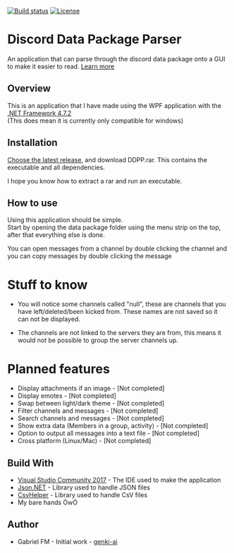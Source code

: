 [![Build status](https://ci.appveyor.com/api/projects/status/p6reklem37iyf0on?svg=true)](https://ci.appveyor.com/project/HyperGabe/discord-data-package-parser)
[![License](https://img.shields.io/badge/license-MIT-blue.svg)](https://github.com/HyperGabe/DiscordBot-SCP-079/blob/master/LICENSE)
# Discord Data Package Parser
An application that can parse through the discord data package onto a GUI to make it easier to read. [Learn more](https://support.discordapp.com/hc/en-us/articles/360004957991-Your-Discord-Data-Package)

## Overview
This is an application that I have made using the WPF application with the [.NET Framework 4.7.2](https://dotnet.microsoft.com/download/dotnet-framework-runtime)  
(This does mean it is currently only compatible for windows)

## Installation
[Choose the latest release](https://github.com/genki-ai/Discord-Data-Package-Parser/releases/), and download DDPP.rar. This contains the executable and all dependencies.

I hope you know how to extract a rar and run an executable.

## How to use
Using this application should be simple.  
Start by opening the data package folder using the menu strip on the top, after that everything else is done.  

You can open messages from a channel by double clicking the channel and you can copy messages by double clicking the message

# Stuff to know
* You will notice some channels called "null", these are channels that you have left/deleted/been kicked from. These names are not saved so it can not be displayed.  

* The channels are not linked to the servers they are from, this means it would not be possible to group the server channels up.

# Planned features
* Display attachments if an image - [Not completed]
* Display emotes - [Not completed]
* Swap between light/dark theme - [Not completed]
* Filter channels and messages - [Not completed]
* Search channels and messages - [Not completed]
* Show extra data (Members in a group, activity) - [Not completed]
* Option to output all messages into a text file - [Not completed]
* Cross platform (Linux/Mac) - [Not completed]

## Build With
* [Visual Studio Community 2017](https://visualstudio.microsoft.com/) - The IDE used to make the application
* [Json.NET](https://www.newtonsoft.com/json) - Library used to handle JSON files
* [CsvHelper](https://joshclose.github.io/CsvHelper/) - Library used to handle CsV files
* My bare hands ÒwÓ

## Author
* Gabriel FM - Initial work - [genki-ai](https://github.com/genki-ai)
